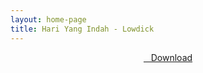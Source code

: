 ```yaml
---
layout: home-page
title: Hari Yang Indah - Lowdick
---
```


<center>
<a href="https://drive.google.com/uc?authuser=0&id=1oRRkkEm8PVC15W14yFb0RcBq2989E-f4&export=download" ><i class="fa fa-caret-down" aria-hidden="true"></i>&nbsp; &nbsp;Download</a>
</center>
